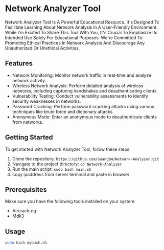 # Network Analyzer Tool

Network Analyzer Tool Is A Powerful Educational Resource. It's Designed To Facilitate Learning About Network Analysis In A User-Friendly Environment. While i'm Excited To Share This Tool With You, It's Crucial To Emphasize Its Intended Use Solely For Educational Purposes. We're Committed To Promoting Ethical Practices In Network Analysis And Discourage Any Unauthorized Or Unethical Activities.

## Features

- Network Monitoring: Monitor network traffic in real-time and analyze network activity.
- Wireless Network Analysis: Perform detailed analysis of wireless networks, including capturing handshakes and deauthenticating clients.
- Vulnerability Testing: Conduct vulnerability assessments to identify security weaknesses in networks.
- Password Cracking: Perform password cracking attacks using various techniques like brute force and dictionary attacks.
- Anonymous Mode: Enter an anonymous mode to deauthenticate clients from networks.

## Getting Started

To get started with Network Analyzer Tool, follow these steps:

1. Clone the repository: `https://github.com/Guang84/Network-Analyzer.git`
2. Navigate to the project directory: `cd Network-Analyzer`
3. Run the main script: `sudo bash main.sh`
4. copy ipaddress from server terminal and paste in browser

## Prerequisites

Make sure you have the following tools installed on your system:

- Aircrack-ng
- Mdk3
## Usage
```bash
sudo bash mybash.sh
